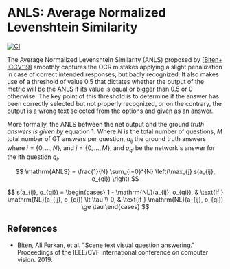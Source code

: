 # ANLS: Average Normalized Levenshtein Similarity

[![CI](https://github.com/shunk031/ANLS/actions/workflows/ci.yaml/badge.svg)](https://github.com/shunk031/ANLS/actions/workflows/ci.yaml)

The Average Normalized Levenshtein Similarity (ANLS) proposed by [[Biten+ ICCV'19](https://arxiv.org/abs/1905.13648)] smoothly captures the OCR mistakes applying a slight penalization in case of correct intended responses, but badly recognized. It also makes use of a threshold of value 0.5 that dictates whether the output of the metric will be the ANLS if its value is equal or bigger than 0.5 or 0 otherwise. The key point of this threshold is to determine if the answer has been correctly selected but not properly recognized, or on the contrary, the output is a wrong text selected from the options and given as an answer.

More formally, the ANLS between the net output and the ground *truth answers is given by* equation 1. Where $N$ is the total number of questions, $M$ total number of GT answers per question, $a_{ij}$ the ground truth answers where $i = \{0, ..., N\}$, and $j = \{0, ..., M\}$, and $o_{qi}$ be the network's answer for the ith question $q_i$.

$$
    \mathrm{ANLS} = \frac{1}{N} \sum_{i=0}^{N} \left(\max_{j} s(a_{ij}, o_{qi}) \right)
$$

$$
    s(a_{ij}, o_{qi}) = \begin{cases}
    1 - \mathrm{NL}(a_{ij}, o_{qi}), & \text{if } \mathrm{NL}(a_{ij}, o_{qi}) \lt \tau \\
    0,                               & \text{if } \mathrm{NL}(a_{ij}, o_{qi}) \ge \tau
    \end{cases}
$$

## References

- Biten, Ali Furkan, et al. "Scene text visual question answering." Proceedings of the IEEE/CVF international conference on computer vision. 2019.
